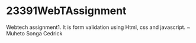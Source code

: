 # 23391WebTAssignment
Webtech assignment1. It is form validation using Html, css and javascript.
~ Muheto Songa Cedrick
